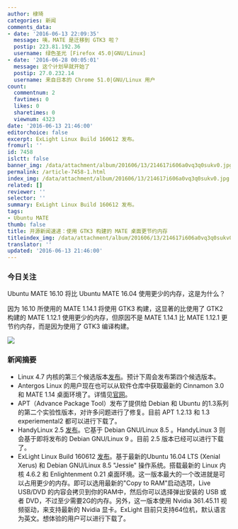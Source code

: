 ```yaml
---
author: 棣琦
categories: 新闻
comments_data:
- date: '2016-06-13 22:09:35'
  message: 咦，MATE 是迁移到 GTK3 啦？
  postip: 223.81.192.36
  username: 绿色圣光 [Firefox 45.0|GNU/Linux]
- date: '2016-06-28 00:05:01'
  message: 这个计划早就开始了
  postip: 27.0.232.14
  username: 来自日本的 Chrome 51.0|GNU/Linux 用户
count:
  commentnum: 2
  favtimes: 0
  likes: 0
  sharetimes: 0
  viewnum: 4323
date: '2016-06-13 21:46:00'
editorchoice: false
excerpt: ExLight Linux Build 160612 发布。
fromurl: ''
id: 7458
islctt: false
banner_img: /data/attachment/album/201606/13/214617i606a0vq3q0sukv0.jpg
permalink: /article-7458-1.html
index_img: /data/attachment/album/201606/13/214617i606a0vq3q0sukv0.jpg
related: []
reviewer: ''
selector: ''
summary: ExLight Linux Build 160612 发布。
tags:
- Ubuntu MATE
thumb: false
title: 开源新闻速递：使用 GTK3 构建的 MATE 桌面更节约内存
titleindex_img: /data/attachment/album/201606/13/214617i606a0vq3q0sukv0.jpg
translator: ''
updated: '2016-06-13 21:46:00'
---
```


### 今日关注


Ubuntu MATE 16.10 将比 Ubuntu MATE 16.04 使用更少的内存，这是为什么？


因为 16.10 所使用的 MATE 1.14.1 将使用 GTK3 构建，这显著的比使用了 GTK2 构建的 MATE 1.12.1 使用更少的内存，但原因不是 MATE 1.14.1 比 MATE 1.12.1 更节约内存，而是因为使用了 GTK3 编译构建。


![](/data/attachment/album/201606/13/214617i606a0vq3q0sukv0.jpg)


### 新闻摘要


* Linux 4.7 内核的第三个候选版本[发布](http://lkml.iu.edu/hypermail/linux/kernel/1606.1/03596.html)。预计下周会发布第四个候选版本。
* Antergos Linux 的用户现在也可以从软件仓库中获取最新的 Cinnamon 3.0 和 MATE 1.14 桌面环境了。详情见[官网](https://antergos.com/blog/antergos-repo-now-includes-latest-mate-cinnamon-packages/)。
* APT（Advance Package Tool）发布了提供给 Debian 和 Ubuntu 的1.3系列的第二个实验性版本，对许多问题进行了修复。目前 APT 1.2.13 和 1.3 experiemental2 都可以进行下载了。
* HandyLinux 2.5 [发布](http://blog.handylinux.org/article247/dix-changements-apportes-par-handylinux-2-5-le-septieme-va-vous-etonner)。它基于 Debian GNU/Linux 8.5 。HandyLinux 3 则会基于即将发布的 Debian GNU/Linux 9 。目前 2.5 版本已经可以进行下载了。
* ExLight Linux Build 160612 [发布](https://extonlinux.wordpress.com/2016/06/12/exlight-64-bit-linux-live-dvd-with-enlightenment-0-20-99-0-and-kernel-4-6-2-exlight/)。基于最新的Ubuntu 16.04 LTS (Xenial Xerus) 和 Debian GNU/Linux 8.5 "Jessie" 操作系统。搭载最新的 Linux 内核 4.6.2 和 Enlightenment 0.21 桌面环境。这一版本最大的一个改进就是可以占用更少的内存。即可以选用最新的"Copy to RAM"启动选项，Live USB/DVD 的内容会拷贝到你的RAM中，然后你可以选择弹出安装的 USB 或者 DVD，不过至少需要2G的内存。另外，这一版本使用 Nvidia 361.45.11 视频驱动，来支持最新的 Nvidia 显卡。ExLight 目前只支持64位机，默认语言为英文。想体验的用户可以进行下载了。